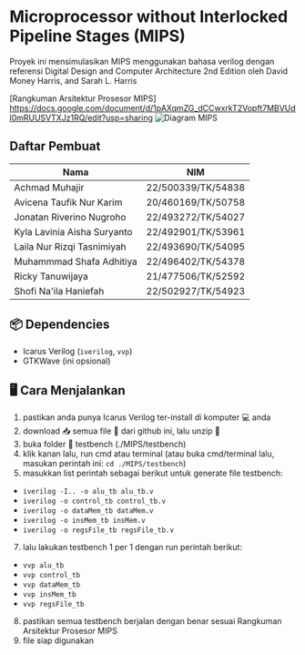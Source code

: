 # Microprocessor without Interlocked Pipeline Stages (MIPS)

Proyek ini mensimulasikan MIPS menggunakan bahasa verilog dengan referensi Digital Design and Computer Architecture 2nd Edition oleh David Money Harris, and Sarah L. Harris

[Rangkuman Arsitektur Prosesor MIPS]
https://docs.google.com/document/d/1pAXqmZG_dCCwxrkT2Vopft7MBVUdl0mRUUSVTXJz1RQ/edit?usp=sharing
![Diagram MIPS](images/MIPS_diagram.jpg)

## Daftar Pembuat
| Nama                        | NIM                |  
|-----------------------------|--------------------|
| Achmad Muhajir              | 22/500339/TK/54838 |
| Avicena Taufik Nur Karim    | 20/460169/TK/50758 |
| Jonatan Riverino Nugroho    | 22/493272/TK/54027 |
| Kyla Lavinia Aisha Suryanto | 22/492901/TK/53961 |
| Laila Nur Rizqi Tasnimiyah  | 22/493690/TK/54095 |
| Muhammmad Shafa Adhitiya    | 22/496402/TK/54378 |
| Ricky Tanuwijaya            | 21/477506/TK/52592 |
| Shofi Na'ila Haniefah       | 22/502927/TK/54923 |

## 📦 Dependencies
- Icarus Verilog (`iverilog`, `vvp`)
- GTKWave (ini opsional)

## 🖥️ Cara Menjalankan
1. pastikan anda punya Icarus Verilog ter-install di komputer 💻 anda
2. download 📥 semua file 📄 dari github ini, lalu unzip 🧩
3. buka folder 📁 testbench (./MIPS/testbench)
4. klik kanan lalu, run cmd atau terminal (atau buka cmd/terminal lalu, masukan perintah ini: `cd ./MIPS/testbench`)
5. masukkan list perintah sebagai berikut untuk generate file testbench:
- `iverilog -I.. -o alu_tb alu_tb.v`
- `iverilog -o control_tb control_tb.v`
- `iverilog -o dataMem_tb dataMem.v`
- `iverilog -o insMem_tb insMem.v`
- `iverilog -o regsFile_tb regsFile_tb.v`
7. lalu lakukan testbench 1 per 1 dengan run perintah berikut:
- `vvp alu_tb`
- `vvp control_tb`
- `vvp dataMem_tb`
- `vvp insMem_tb`
- `vvp regsFile_tb`
8. pastikan semua testbench berjalan dengan benar sesuai Rangkuman Arsitektur Prosesor MIPS
9. file siap digunakan
